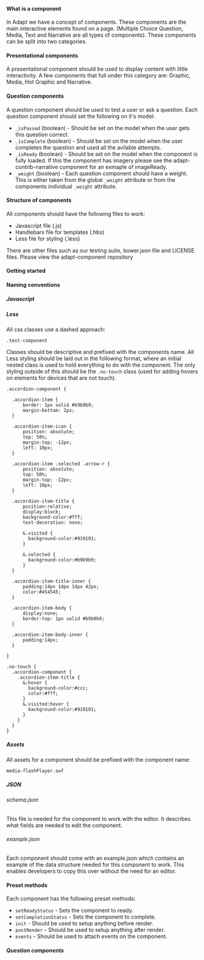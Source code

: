 #### What is a component

In Adapt we have a concept of components. These components are the main interactive elements found on a page. (Multiple Choice Question, Media, Text and Narrative are all types of components). These components can be split into two categories.

#### Presentational components

A presentational component should be used to display content with little interactivity. A few components that full under this category are: Graphic, Media, Hot Graphic and Narrative.

#### Question components

A question component should be used to test a user or ask a question. Each question component should set the following on it's model:

- ``_isPassed`` (boolean) - Should be set on the model when the user gets this question correct.
- ``_isComplete`` (boolean) - Should be set on the model when the user completes the question and used all the avilable attempts.
- ``_isReady`` (boolean) - Should be set on the model when the component is fully loaded. If this the component has imagery please see the adapt-contrib-narrative component for an exmaple of imageReady.
- ``_weight`` (boolean) - Each question component should have a weight. This is either taken from the global ``_weight`` attribute or from the components individual ``_weight`` attribute.

#### Structure of components

All components should have the following files to work:

- Javascript file (.js)
- Handlebars file for templates (.hbs)
- Less file for styling (.less)

There are other files such as our testing suite, bower.json file and LICENSE files. Please view the adapt-component repository

#### Getting started

#### Naming conventions

##### Javascript



##### Less

All css classes use a dashed approach:

``.text-component``

Classes should be descriptive and prefixed with the components name. All Less styling should be laid out in the following format, where an initial nested class is used to hold everything to do with the component. The only styling outside of this should be the ``.no-touch`` class (used for adding hovers on elements for devices that are not touch).

````
.accordion-component {

  .accordion-item {
      border: 1px solid #b9b9b9;
      margin-bottom: 2px;
  }

  .accordion-item-icon {
      position: absolute;
      top: 50%;
      margin-top: -12px;
      left: 10px;
  }

  .accordion-item .selected .arrow-r {
      position: absolute;
      top: 50%;
      margin-top: -12px;
      left: 10px;
  }

  .accordion-item-title {
      position:relative;
      display:block;
      background-color:#fff;
      text-decoration: none;

      &.visited {
        background-color:#919191;
      }

      &.selected {
        background-color:#b9b9b9;
      }
  }

  .accordion-item-title-inner {
      padding:14px 14px 14px 42px;
      color:#454545;
  }

  .accordion-item-body {
      display:none;
      border-top: 1px solid #b9b9b9;
  }

  .accordion-item-body-inner {
      padding:14px;
  }

}

.no-touch {
  .accordion-component {
    .accordion-item-title {
      &:hover {
        background-color:#ccc;
        color:#fff;
      }
      &.visited:hover {
        background-color:#919191;
      }
    }
  }
}
````

##### Assets

All assets for a component should be prefixed with the component name:

``media-flashPlayer.swf``

##### JSON

###### schema.json

This file is needed for the component to work with the editor. It describes what fields are needed to edit the component.

###### example.json

Each component should come with an example.json which contains an example of the data structure needed for this component to work. This enables developers to copy this over without the need for an editor.

#### Preset methods

Each component has the following preset methods:

- ``setReadyStatus`` - Sets the component to ready.
- ``setCompletionStatus`` - Sets the component to complete.
- ``init`` - Should be used to setup anything before render.
- ``postRender`` - Should be used to setup anything after render.
- ``events`` - Should be used to attach events on the component.


##### Question components